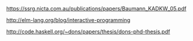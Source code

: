 https://ssrg.nicta.com.au/publications/papers/Baumann_KADKW_05.pdf

http://elm-lang.org/blog/interactive-programming

http://code.haskell.org/~dons/papers/thesis/dons-phd-thesis.pdf